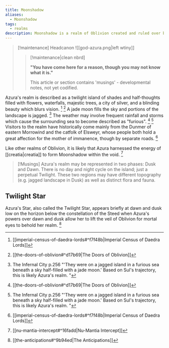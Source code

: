 ```yaml
---
title: Moonshadow
aliases:
  - Moonshadow
tags:
  - realms
description: Moonshadow is a realm of Oblivion created and ruled over by the Daedric Prince Azura, Queen of Dawn and Dusk.
---
```

> [!maintenance] Headcanon
> ![[god-azura.png|left wtiny]]
> 
> > [!maintenance|clean nbrd]
> > 
> > **"You have come here for a reason, though you may not know what it is."**
> > 
> > This article or section contains 'musings' - developmental notes, not yet codified.

Azura's realm is described as a twilight island of shades and half-thoughts filled with flowers, waterfalls, majestic trees, a city of silver, and a blinding beauty which blurs vision. [^1] [^2] A jade moon fills the sky and portions of the  landscape is jagged. [^3] The weather may involve frequent rainfall and storms which cause the surrounding sea to become described as "furious". [^2] [^3] Visitors to the realm have historically come mainly from the Dunmer of eastern Morrowind and the catfolk of Elsweyr, whose people both hold a great affection for the mother of immanence, though by separate roads. [^1]

Like other realms of Oblivion, it is likely that Azura harnessed the energy of [[creatia|creatia]] to form Moonshadow within the void. [^4]

> [!Musings]
> Azura's realm may be represented in two phases: Dusk and Dawn. There is no day and night cycle on the island; just a perpetual Twilight. These two regions may have different topography (e.g. jagged landscape in Dusk) as well as distinct flora and fauna.
## Twilight Star
Azura's Star, also called the Twilight Star, appears briefly at dawn and dusk low on the horizon below the constellation of the Steed when Azura's powers over dawn and dusk allow her to lift the veil of Oblivion for mortal eyes to behold her realm. [^5]

[^1]: [[imperial-census-of-daedra-lords#^f7f48b|Imperial Census of Daedra Lords]]
[^2]: [[the-doors-of-oblivion#^d17b69|The Doors of Oblivion]]
[^3]: The Infernal City p.256 "'They were on a jagged island in a furious sea beneath a sky half-filled with a jade moon.' Based on Sul's trajectory, this is likely Azura's realm. "
[^4]: [[nu-mantia-intercept#^16fadd|Nu-Mantia Intercept]] 
[^5]: [[the-anticipations#^9b94ed|The Anticipations]]